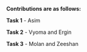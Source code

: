 **Contributions are as follows:**

**Task 1** - Asim

**Task 2** - Vyoma and Ergin

**Task 3** - Molan and Zeeshan
